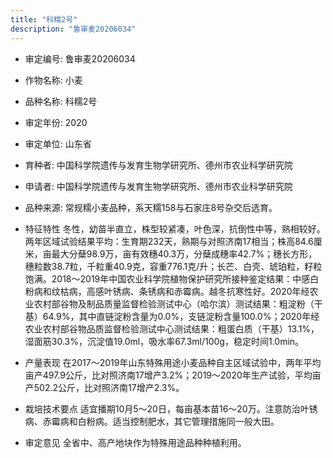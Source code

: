 ```yaml
---
title: "科糯2号"
description: "鲁审麦20206034"
---
```

* 审定编号:  鲁审麦20206034

*  作物名称:  小麦

*  品种名称:  科糯2号

*  审定年份:  2020

*  审定单位:  山东省

* 育种者:  中国科学院遗传与发育生物学研究所、德州市农业科学研究院

*  申请者:  中国科学院遗传与发育生物学研究所、德州市农业科学研究院

*  品种来源:  常规糯小麦品种，系天糯158与石家庄8号杂交后选育。

*  特征特性
冬性，幼苗半直立，株型较紧凑，叶色深，抗倒性中等，熟相较好。两年区域试验结果平均：生育期232天，熟期与对照济南17相当；株高84.6厘米，亩最大分蘖98.9万，亩有效穗40.3万，分蘖成穗率42.7%；穗长方形，穗粒数38.7粒，千粒重40.9克，容重776.1克/升；长芒、白壳、琥珀粒，籽粒饱满。2018～2019年中国农业科学院植物保护研究所接种鉴定结果：中感白粉病和纹枯病，高感叶锈病、条锈病和赤霉病。越冬抗寒性好。2020年经农业农村部谷物及制品质量监督检验测试中心（哈尔滨）测试结果：粗淀粉（干基）64.9%，其中直链淀粉含量为0.0%，支链淀粉含量100.0%；2020年经农业农村部谷物品质监督检验测试中心测试结果：粗蛋白质（干基）13.1%，湿面筋30.3%，沉淀值19.0ml，吸水率67.3ml/100g，稳定时间1.0min。

*  产量表现
在2017～2019年山东特殊用途小麦品种自主区域试验中，两年平均亩产497.9公斤，比对照济南17增产3.2%；2019～2020年生产试验，平均亩产502.2公斤，比对照济南17增产2.3%。

*  栽培技术要点
适宜播期10月5～20日，每亩基本苗16～20万。注意防治叶锈病、赤霉病和白粉病。适当控制肥水，其它管理措施同一般大田。

*  审定意见
全省中、高产地块作为特殊用途品种种植利用。
